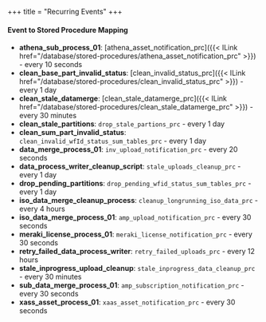 +++
title = "Recurring Events"
+++

#### Event to Stored Procedure Mapping
- **athena_sub_process_01**: [athena_asset_notification_prc]({{< ILink href="/database/stored-procedures/athena_asset_notification_prc" >}}) - every 10 seconds
- **clean_base_part_invalid_status**: [clean_invalid_status_prc]({{< ILink href="/database/stored-procedures/clean_invalid_status_prc" >}}) - every 1 day
- **clean_stale_datamerge**: [clean_stale_datamerge_prc]({{< ILink href="/database/stored-procedures/clean_stale_datamerge_prc" >}}) - every 30 minutes
- **clean_stale_partitions**: `drop_stale_partions_prc` - every 1 day
- **clean_sum_part_invalid_status**: `clean_invalid_wfId_status_sum_tables_prc` - every 1 day
- **data_merge_process_01**: `inv_upload_notification_prc` - every 20 seconds
- **data_process_writer_cleanup_script**: `stale_uploads_cleanup_prc` - every 1 day
- **drop_pending_partitions**: `drop_pending_wfid_status_sum_tables_prc` - every 1 day
- **iso_data_merge_cleanup_process**: `cleanup_longrunning_iso_data_prc` - every 4 hours
- **iso_data_merge_process_01**: `amp_upload_notification_prc` - every 30 seconds
- **meraki_license_process_01**: `meraki_license_notification_prc` - every 30 seconds
- **retry_failed_data_process_writer**: `retry_failed_uploads_prc` - every 12 hours
- **stale_inprogress_upload_cleanup**: `stale_inprogress_data_cleanup_prc` - every 30 minutes
- **sub_data_merge_process_01**: `amp_subscription_notification_prc` - every 30 seconds
- **xass_asset_process_01**: `xaas_asset_notification_prc` - every 30 seconds
